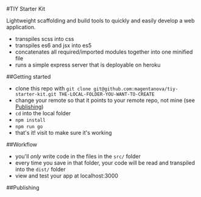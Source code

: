 #TIY Starter Kit

Lightweight scaffolding and build tools to quickly and easily develop a web application. 

  - transpiles scss into css
  - transpiles es6 and jsx into es5
  - concatenates all required/imported modules together into one minified file
  - runs a simple express server that is deployable on heroku
  
##Getting started

  - clone this repo with `git clone git@github.com:magentanova/tiy-starter-kit.git THE-LOCAL-FOLDER-YOU-WANT-TO-CREATE`
  - change your remote so that it points to your remote repo, not mine (see [Publishing](##Publishing))
  - `cd` into the local folder
  - `npm install`
  - `npm run go`
  - that's it! visit [](http://localhost:3000) to make sure it's working
  
##Workflow
  
  - you'll *only* write code in the files in the `src/` folder
  - every time you save in that folder, your code will be read and transpiled into the `dist/` folder 
  - view and test your app at localhost:3000
  
##Publishing
